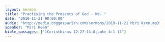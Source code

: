 ```yaml
---
layout: sermon
title: "Practising the Presents of God - We.."
date: "2010-11-21 00:00:00"
audio: "http://media.coggesparish.com/sermons/2010-11-21 Miri Keen.mp3"
speaker: "Miri Keen"
bible_passages: ["1Corinthians 12:27-13:8,Luke 4:1-13"]
---
```

